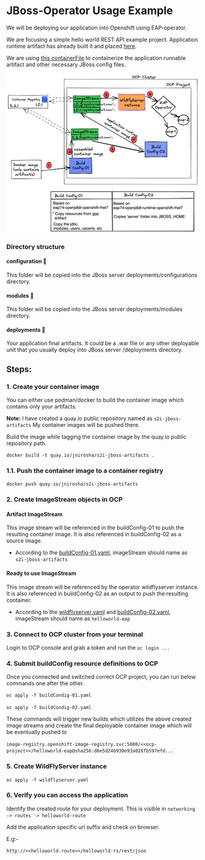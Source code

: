 # JBoss-Operator Usage Example

We will be deploying our application into Openshift using EAP-operator.

We are focusing a simple hello world REST API example project. 
Application runtime artifact has already built it and placed [here](./deployments).

We are using [this containerFile](./containerFile) to containerize the 
application runnable artifact and other necessary JBoss config files.


![](../docs/overview.png)

### Directory structure 

#### configuration 📁

This folder will be copied into the JBoss server deployments/configurations directory.

#### modules 📁

This folder will be copied into the JBoss server deployments/modules directory.

#### deployments 📁

Your application final artifacts. It could be a .war file or any other deployable unit that you usually deploy into
JBoss server /deployments directory.


## Steps:

### 1. Create your container image
You can either use podman/docker to build the container image
which contains only your artifacts.

**Note:** I have created a quay.io public repository named as `s2i-jboss-artifacts`
My container images will be pushed there.

Build the image while tagging the container image by the quay.io public repository path.
```
docker build -t quay.io/jnirosha/s2i-jboss-artifacts . 
```

### 1.1. Push the container image to a container registry
```
docker push quay.io/jnirosha/s2i-jboss-artifacts
```

### 2. Create ImageStream objects in OCP
#### Artifact ImageStream

This image stream will be referenced in the buildConfig-01 to push the resulting container image.
It is also referenced in buildConfig-02 as a source image.

- According to the [buildConfig-01.yaml](./buildConfig-01.yaml#L34), imageStream should name as `s2i-jboss-artifacts`

#### Ready to use ImageStream

This image stream will be referenced by the operator wildflyserver instance. It is also
referenced in buildConfig-02 as an output to push the resulting container.

- According to the [wildflyserver.yaml](./wildflyServer.yaml#L6) and [buildConfig-02.yaml](./buildConfig-02.yaml#L9), imageStream should name as `helloworld-eap`

### 3. Connect to OCP cluster from your terminal
Login to OCP console and grab a token and run the `oc login ...`

### 4. Submit buildConfig resource definitions to OCP

Once you connected and switched correct OCP project, you can 
run below commands one after the other.

```
oc apply -f buildCondig-01.yaml

oc apply -f buildCondig-02.yaml
```

These commands will trigger new builds which utilizes the above 
created image streams and create the final deployable container image
which will be eventually pushed to

`image-registry.openshift-image-registry.svc:5000/<<ocp-project>>/helloworld-eap@sha256:d6e5d24b930e93a028fb597efd...`

### 5. Create WildFlyServer instance

```
oc apply -f wildflyserver.yaml
```

### 6. Verify you can access the application

Identify the created route for your deployment. This is visible 
in `networking -> routes -> helloworld-route`

Add the application specific url suffix and check on browser.

E.g:-
```
http://<<helloworld-route>>/helloworld-rs/rest/json
```
